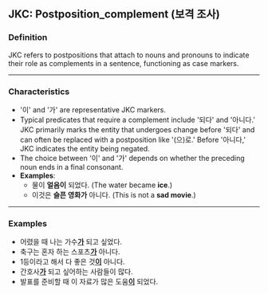 ## JKC: Postposition_complement (보격 조사)

### Definition
JKC refers to postpositions that attach to nouns and pronouns to indicate their role as complements in a sentence, functioning as case markers.

---

### Characteristics
- '이' and '가' are representative JKC markers. 
- Typical predicates that require a complement include '되다' and '아니다.' JKC primarily marks the entity that undergoes change before '되다' and can often be replaced with a postposition like '(으)로.' Before '아니다,' JKC indicates the entity being negated.
- The choice between '이' and '가' depends on whether the preceding noun ends in a final consonant.
- **Examples**:
    - 물이 **얼음이** 되었다. (The water became **ice**.)
    - 이것은 **슬픈 영화가** 아니다. (This is not a **sad movie**.)

---

### Examples
- 어렸을 때 나는 가수<ins>**가**</ins> 되고 싶었다.
- 축구는 혼자 하는 스포츠<ins>**가**</ins> 아니다.
- 1등이라고 해서 다 좋은 것<ins>**이**</ins> 아니다.
- 간호사<ins>**가**</ins> 되고 싶어하는 사람들이 많다.
- 발표를 준비할 때 이 자료가 많은 도움<ins>**이**</ins> 되었다.
